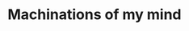 ---
layout: post-index
permalink: /posts/
title: Machinations of my mind
tagline: Machinations of my mind
tags: [blog]
image:
  feature: texture-feature-06.jpg
  credit: Carli Jean Miller
  creditlink: http://unsplash.com
---